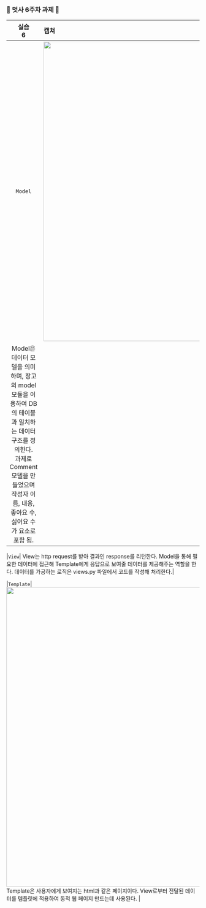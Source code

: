 <br><br>
### 🦁 멋사 6주차 과제 🦁

| 실습 <br> 6 | 캡쳐 | 
|:------:|:------|
|`Model`| <img width="782" src="https://github.com/Likelion-at-SMWU-12th/LeeHyoRim/assets/127765134/43ea0127-c049-4060-a413-ce315195efad"> <br>
Model은 데이터 모델을 의미하며, 장고의 model 모듈을 이용하여 DB의 테이블과 일치하는 데이터 구조를 정의한다. <br> 과제로 Comment모델을 만들었으며 작성자 이름, 내용, 좋아요 수, 싫어요 수가 요소로 포함 됨.|

|`View`| View는 http request를 받아 결과인 response를 리턴한다. Model을 통해 필요한 데이터에 접근해 Template에게 응답으로 보여줄 데이터를 제공해주는 역할을 한다. 데이터를 가공하는 로직은 views.py 파일에서 코드를 작성해 처리한다.|

|`Template`|  <img width="782" src="https://github.com/Likelion-at-SMWU-12th/LeeHyoRim/assets/127765134/3ad4688e-cb3c-4acc-b07b-f1f6bbc72719"> <br>Template은 사용자에게 보여지는 html과 같은 페이지이다. View로부터 전달된 데이터를 템플릿에 적용하여 동적 웹 페이지 만드는데 사용된다. |

